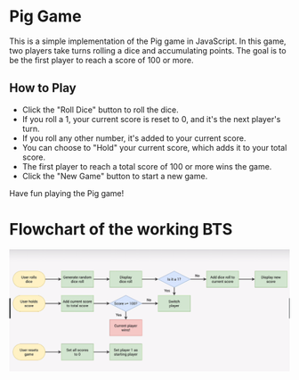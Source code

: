 # Pig Game

This is a simple implementation of the Pig game in JavaScript. In this game, two players take turns rolling a dice and accumulating points. The goal is to be the first player to reach a score of 100 or more.

## How to Play

- Click the "Roll Dice" button to roll the dice.
- If you roll a 1, your current score is reset to 0, and it's the next player's turn.
- If you roll any other number, it's added to your current score.
- You can choose to "Hold" your current score, which adds it to your total score.
- The first player to reach a total score of 100 or more wins the game.
- Click the "New Game" button to start a new game.

Have fun playing the Pig game!

# Flowchart of the working BTS

![piggy](pig-game-flowchart.png)
